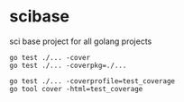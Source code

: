 # scibase
sci base project for all golang projects


```shell
go test ./... -cover
go test ./... -coverpkg=./...

go test ./... -coverprofile=test_coverage
go tool cover -html=test_coverage
```
